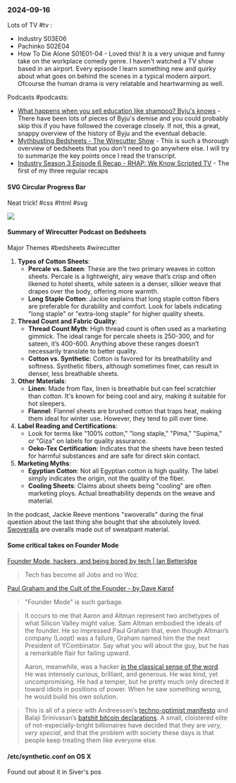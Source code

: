 ### 2024-09-16
Lots of TV #tv :
* Industry S03E06
* Pachinko S02E04
* How To Die Alone S01E01-04 - Loved this! It is a very unique and funny take on the workplace comedy genre. I haven't watched a TV show based in an airport. Every episode I learn something new and quirky about what goes on behind the scenes in a typical modern airport. Ofcourse the human drama is very relatable and heartwarming as well.

Podcasts #podcasts:
* [What happens when you sell education like shampoo? Byju's knows](https://lnns.co/akn1oIx-R_W) - There have been lots of pieces of Byju's demise and you could probably skip this if you have followed the coverage closely. If not, this a great, snappy overview of the history of Byju and the eventual debacle.
* [Mythbusting Bedsheets - The Wirecutter Show](https://lnns.co/QVzy1dDkMbL) - This is such a thorough overview of bedsheets that you don't need to go anywhere else. I will try to summarize the key points once I read the transcript. 
* [Industry Season 3 Episode 6 Recap - RHAP: We Know Scripted TV](https://lnns.co/IVR0fXMsHvP) - The first of my three regular recaps

#### SVG Circular Progress Bar
Neat trick! #css #html #svg

![](https://x.com/devongovett/status/1835692034104918053)

#### Summary of Wirecutter Podcast on Bedsheets
Major Themes #bedsheets #wirecutter
1. **Types of Cotton Sheets**:
	- **Percale vs. Sateen**: These are the two primary weaves in cotton sheets. Percale is a lightweight, airy weave that’s crisp and often likened to hotel sheets, while sateen is a denser, silkier weave that drapes over the body, offering more warmth.
    - **Long Staple Cotton**: Jackie explains that long staple cotton fibers are preferable for durability and comfort. Look for labels indicating "long staple" or "extra-long staple" for higher quality sheets.
2. **Thread Count and Fabric Quality**:
    - **Thread Count Myth**: High thread count is often used as a marketing gimmick. The ideal range for percale sheets is 250-300, and for sateen, it’s 400-600. Anything above these ranges doesn’t necessarily translate to better quality.
    - **Cotton vs. Synthetic**: Cotton is favored for its breathability and softness. Synthetic fibers, although sometimes finer, can result in denser, less breathable sheets.
3. **Other Materials**:
    - **Linen**: Made from flax, linen is breathable but can feel scratchier than cotton. It's known for being cool and airy, making it suitable for hot sleepers.
    - **Flannel**: Flannel sheets are brushed cotton that traps heat, making them ideal for winter use. However, they tend to pill over time.
4. **Label Reading and Certifications**:
    - Look for terms like "100% cotton," "long staple," "Pima," "Supima," or "Giza" on labels for quality assurance.
    - **Oeko-Tex Certification**: Indicates that the sheets have been tested for harmful substances and are safe for direct skin contact.
5. **Marketing Myths**:
    - **Egyptian Cotton**: Not all Egyptian cotton is high quality. The label simply indicates the origin, not the quality of the fiber.
    - **Cooling Sheets**: Claims about sheets being "cooling" are often marketing ploys. Actual breathability depends on the weave and material.

In the podcast, Jackie Reeve mentions "swoveralls" during the final question about the last thing she bought that she absolutely loved. [Swoveralls](https://swoveralls.com/) are overalls made out of sweatpant material. 

#### Some critical takes on Founder Mode

[Founder Mode, hackers, and being bored by tech | Ian Betteridge](https://ianbetteridge.com/2024/09/14/founder-mode-hackers-and-being-bored-by-tech/)

> Tech has become all Jobs and no Woz.

[Paul Graham and the Cult of the Founder - by Dave Karpf](https://davekarpf.substack.com/p/paul-graham-and-the-cult-of-the-founder?r=eeyg&triedRedirect=true)

> "Founder Mode" is such garbage.

> It occurs to me that Aaron and Altman represent two archetypes of what Silicon Valley might value. Sam Altman embodied the ideals of the founder. He so impressed Paul Graham that, even though Altman’s company (Loopt) was a failure, Graham named him the the next President of YCombinator. Say what you will about the guy, but he has a remarkable flair for failing upward.
> 
> Aaron, meanwhile, was a hacker [in the classical sense of the word](https://www.stevenlevy.com/hackers-heroes-of-the-computer-revolution). He was intensely curious, brilliant, and generous. He was kind, yet uncompromising. He had a temper, but he pretty much only directed it toward idiots in positions of power. When he saw something wrong, he would build his own solution.

> This is all of a piece with Andreessen’s [techno-optimist manifesto](https://davekarpf.substack.com/p/why-cant-our-tech-billionaires-learn) and Balaji Srinivasan’s [batshit bitcoin declarations](https://davekarpf.substack.com/p/not-enough-people-are-making-fun). A small, cloistered elite of not-especially-bright billionaires have decided that they are _very, very special_, and that the problem with society these days is that people keep treating them like everyone else.

#### /etc/synthetic.conf on OS X

Found out about it in Siver's pos